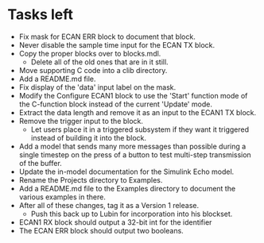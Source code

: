 # Tasks left

* Fix mask for ECAN ERR block to document that block.
* Never disable the sample time input for the ECAN TX block.
* Copy the proper blocks over to blocks.mdl.
    * Delete all of the old ones that are in it still.
* Move supporting C code into a clib directory.
* Add a README.md file.
* Fix display of the 'data' input label on the mask.
* Modify the Configure ECAN1 block to use the 'Start' function mode of the C-function block instead of the current 'Update' mode.
* Extract the data length and remove it as an input to the ECAN1 TX block.
* Remove the trigger input to the block.
    * Let users place it in a triggered subsystem if they want it triggered instead of building it into the block.
* Add a model that sends many more messages than possible during a single timestep on the press of a button to test multi-step transmission of the buffer.
* Update the in-model documentation for the Simulink Echo model.
* Rename the Projects directory to Examples.
* Add a README.md file to the Examples directory to document the various examples in there.
* After all of these changes, tag it as a Version 1 release.
    * Push this back up to Lubin for incorporation into his blockset.
* ECAN1 RX block should output a 32-bit int for the identifier
* The ECAN ERR block should output two booleans.